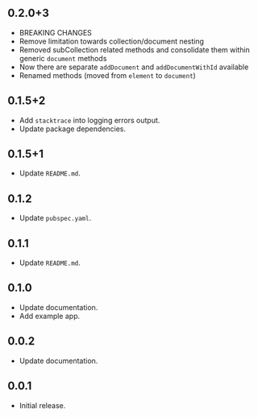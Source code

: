 ## 0.2.0+3

* BREAKING CHANGES
* Remove limitation towards collection/document nesting  
* Removed subCollection related methods and consolidate them within generic `document` methods
* Now there are separate `addDocument` and `addDocumentWithId` available
* Renamed methods (moved from `element` to `document`)

## 0.1.5+2

* Add `stacktrace` into logging errors output.
* Update package dependencies.

## 0.1.5+1

* Update `README.md`.

## 0.1.2

* Update `pubspec.yaml`.

## 0.1.1

* Update `README.md`.

## 0.1.0

* Update documentation.
* Add example app.

## 0.0.2

* Update documentation.

## 0.0.1

* Initial release.
